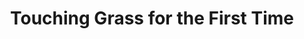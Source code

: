 ---
title: Touching Grass for the First Time
description: So you have a friend who needs to touch some grass.
layout: ../../layouts/MainLayout.astro
---